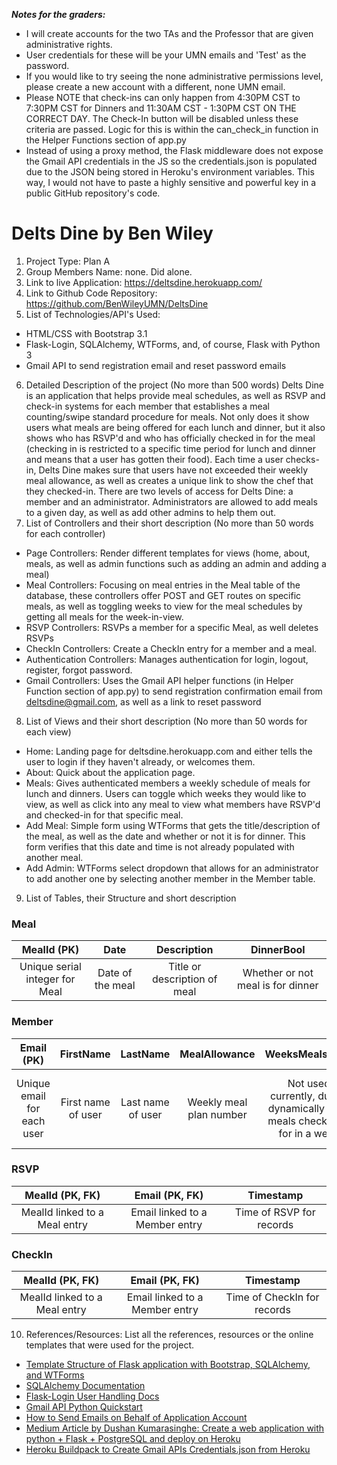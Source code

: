 ***Notes for the graders:*** 
- I will create accounts for the two TAs and the Professor that are given administrative rights. 
- User credentials for these will be your UMN emails and 'Test' as the password.
- If you would like to try seeing the none administrative permissions level, please create a new account with a different, none UMN email.
- Please NOTE that check-ins can only happen from 4:30PM CST to 7:30PM CST for Dinners and 11:30AM CST - 1:30PM CST ON THE CORRECT DAY. The Check-In button will be disabled unless these criteria are passed. Logic for this is within the can_check_in function in the Helper Functions section of app.py
- Instead of using a proxy method, the Flask middleware does not expose the Gmail API credentials in the JS so the credentials.json is populated due to the JSON being stored in Heroku's environment variables. This way, I would not have to paste a highly sensitive and powerful key in a public GitHub repository's code. 

# **Delts Dine** by Ben Wiley
1. Project Type: Plan A
2. Group Members Name: none. Did alone.
3. Link to live Application: https://deltsdine.herokuapp.com/
4. Link to Github Code Repository: https://github.com/BenWileyUMN/DeltsDine
5. List of Technologies/API's Used:
- HTML/CSS with Bootstrap 3.1
- Flask-Login, SQLAlchemy, WTForms, and, of course, Flask with Python 3
- Gmail API to send registration email and reset password emails
6. Detailed Description of the project (No more than 500 words)
Delts Dine is an application that helps provide meal schedules, as well as RSVP and check-in systems for each member that establishes a meal counting/swipe standard procedure for meals. Not only does it show users what meals are being offered for each lunch and dinner, but it also shows who has RSVP'd and who has officially checked in for the meal (checking in is restricted to a specific time period for lunch and dinner and means that a user has gotten their food). Each time a user checks-in, Delts Dine makes sure that users have not exceeded their weekly meal allowance, as well as creates a unique link to show the chef that they checked-in. There are two levels of access for Delts Dine: a member and an administrator. Administrators are allowed to add meals to a given day, as well as add other admins to help them out. 
7. List of Controllers and their short description (No more than 50 words for each controller)
- Page Controllers: Render different templates for views (home, about, meals, as well as admin functions such as adding an admin and adding a meal)
- Meal Controllers: Focusing on meal entries in the Meal table of the database, these controllers offer POST and GET routes on specific meals, as well as toggling weeks to view for the meal schedules by getting all meals for the week-in-view.
- RSVP Controllers: RSVPs a member for a specific Meal, as well deletes RSVPs 
- CheckIn Controllers: Create a CheckIn entry for a member and a meal.
- Authentication Controllers: Manages authentication for login, logout, register, forgot password.
- Gmail Controllers: Uses the Gmail API helper functions (in Helper Function section of app.py) to send registration confirmation email from deltsdine@gmail.com, as well as a link to reset password
8. List of Views and their short description (No more than 50 words for each view)
- Home: Landing page for deltsdine.herokuapp.com and either tells the user to login if they haven't already, or welcomes them.
- About: Quick about the application page.
- Meals: Gives authenticated members a weekly schedule of meals for lunch and dinners. Users can toggle which weeks they would like to view, as well as click into any meal to view what members have RSVP'd and checked-in for that specific meal.
- Add Meal: Simple form using WTForms that gets the title/description of the meal, as well as the date and whether or not it is for dinner. This form verifies that this date and time is not already populated with another meal.
- Add Admin: WTForms select dropdown that allows for an administrator to add another one by selecting another member in the Member table.
9. List of Tables, their Structure and short description
### Meal

| MealId (PK) | Date | Description | DinnerBool |
|:-----------: | :--: | :---------: | :--------: |
| Unique serial integer for Meal | Date of the meal | Title or description of meal | Whether or not meal is for dinner

### Member 

| Email (PK) | FirstName | LastName | MealAllowance | WeeksMealsUsed | Active | ConfirmedEmail | _Password | IsAdmin |
| :--------: | :--------: | :------: | :-----------: | :------------: | :----: | :-----------: | :-------: | :-----: |
| Unique email for each user | First name of user | Last name of user | Weekly meal plan number | Not used currently, due to dynamically calc. meals checked in for in a week | Whether or not user is an active member | Email was confirmed by Gmail API-sent email | Password hashed at rest | If user has administrative rights |

### RSVP

| MealId (PK, FK) | Email (PK, FK) | Timestamp |
|:-----------: | :--: | :---------: |
| MealId linked to a Meal entry | Email linked to a Member entry | Time of RSVP for records

### CheckIn
| MealId (PK, FK) | Email (PK, FK) | Timestamp |
|:-----------: | :--: | :---------: |
| MealId linked to a Meal entry | Email linked to a Member entry | Time of CheckIn for records

10. References/Resources: List all the references, resources or the online templates that were used for the project.
- [Template Structure of Flask application with Bootstrap, SQLAlchemy, and WTForms](https://github.com/realpython/flask-boilerplate)
- [SQLAlchemy Documentation](https://docs.sqlalchemy.org/en/13/index.html)
- [Flask-Login User Handling Docs](https://exploreflask.com/en/latest/users.html)
- [Gmail API Python Quickstart](https://developers.google.com/gmail/api/quickstart/python)
- [How to Send Emails on Behalf of Application Account](https://blog.mailtrap.io/send-emails-with-gmail-api/#How_to_make_your_app_send_emails_with_Gmail_API)
- [Medium Article by Dushan Kumarasinghe: Create a web application with python + Flask + PostgreSQL and deploy on Heroku ](https://medium.com/@dushan14/create-a-web-application-with-python-flask-postgresql-and-deploy-on-heroku-243d548335cc)
- [Heroku Buildpack to Create Gmail APIs Credentials.json from Heroku](https://github.com/gerywahyunugraha/heroku-google-application-credentials-buildpack)
